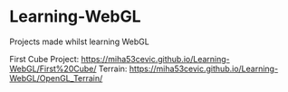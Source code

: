 # Learning-WebGL
Projects made whilst learning WebGL

First Cube Project: https://miha53cevic.github.io/Learning-WebGL/First%20Cube/
Terrain: https://miha53cevic.github.io/Learning-WebGL/OpenGL_Terrain/
